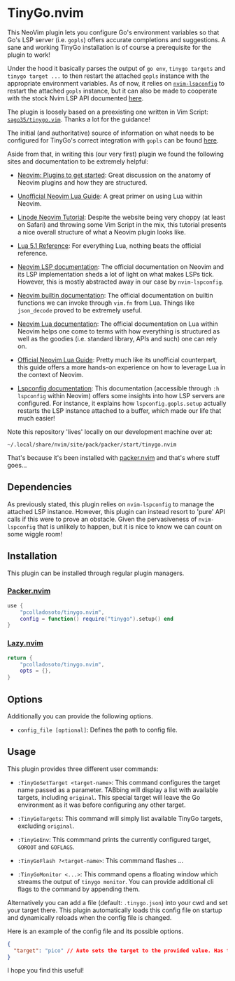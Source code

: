# TinyGo.nvim
This NeoVim plugin lets you configure Go's environment variables so that Go's LSP server
(i.e. `gopls`) offers accurate completions and suggestions. A sane and working TinyGo
installation is of course a prerequisite for the plugin to work!

Under the hood it basically parses the output of `go env`, `tinygo targets` and `tinygo target ...`
to then restart the attached `gopls` instance with the appropriate environment variables. As
of now, it relies on [`nvim-lspconfig`](https://github.com/neovim/nvim-lspconfig) to restart the
attached `gopls` instance, but it can also be made to cooperate with the stock Nvim LSP API
documented [here](https://neovim.io/doc/user/lsp.html).

The plugin is loosely based on a preexisting one written in Vim Script:
[`sago35/tinygo.vim`](https://github.com/sago35/tinygo.vim). Thanks a lot for the guidance!

The initial (and authoritative) source of information on what needs to be configured for TinyGo's
correct integration with `gopls` can be found [here](https://tinygo.org/docs/guides/ide-integration/).

Aside from that, in writing this (our very first) plugin we found the following sites and documentation
to be extremely helpful:

- [Neovim: Plugins to get started](https://vonheikemen.github.io/devlog/tools/neovim-plugins-to-get-started/): Great discussion
  on the anatomy of Neovim plugins and how they are structured.

- [Unofficial Neovim Lua Guide](https://github.com/nanotee/nvim-lua-guide): A great primer on using Lua within Neovim.

- [Linode Neovim Tutorial](https://www.linode.com/docs/guides/write-a-neovim-plugin-with-lua/): Despite the website being
   very choppy (at least on Safari) and throwing some Vim Script in the mix, this tutorial presents a nice overall structure
   of what a Neovim plugin looks like.

- [Lua 5.1 Reference](http://www.lua.org/manual/5.1/manual.html): For everything Lua, nothing beats the official reference.

- [Neovim LSP documentation](https://neovim.io/doc/user/lsp.html): The official documentation on Neovim and its LSP implementation
  sheds a lot of light on what makes LSPs tick. However, this is mostly abstracted away in our case by `nvim-lspconfig`.

- [Neovim builtin documentation](https://neovim.io/doc/user/builtin.html): The official documentation on builtin functions we can
  invoke through `vim.fn` from Lua. Things like `json_decode` proved to be extremely useful.

- [Neovim Lua documentation](https://neovim.io/doc/user/lua.html): The official documentation on Lua within Neovim helps one come
  to terms with how everything is structured as well as the goodies (i.e. standard library, APIs and such) one can rely on.

- [Official Neovim Lua Guide](https://neovim.io/doc/user/lua-guide.html): Pretty much like its unofficial counterpart, this guide
  offers a more hands-on experience on how to leverage Lua in the context of Neovim.

- [Lspconfig documentation](https://raw.githubusercontent.com/neovim/nvim-lspconfig/master/doc/lspconfig.txt): This documentation
  (accessible through `:h lspconfig` within Neovim) offers some insights into how LSP servers are configured. For instance, it
  explains how `lspconfig.gopls.setup` actually restarts the LSP instance attached to a buffer, which made our life that much easier!

Note this repository 'lives' locally on our development machine over at:

    ~/.local/share/nvim/site/pack/packer/start/tinygo.nvim

That's because it's been installed with [packer.nvim](https://github.com/wbthomason/packer.nvim) and that's where stuff goes...

## Dependencies
As previously stated, this plugin relies on `nvim-lspconfig` to manage the attached LSP instance. However, this plugin can instead
resort to 'pure' API calls if this were to prove an obstacle. Given the pervasiveness of `nvim-lspconfig` that is unlikely to happen,
but it is nice to know we can count on some wiggle room!

## Installation
This plugin can be installed through regular plugin managers.

### [Packer.nvim](https://github.com/wbthomason/packer.nvim)
```lua
use {
    "pcolladosoto/tinygo.nvim",
    config = function() require("tinygo").setup() end
}
```

### [Lazy.nvim](https://github.com/folke/lazy.nvim)
```lua
return {
    "pcolladosoto/tinygo.nvim",
    opts = {},
}
```

## Options
Additionally you can provide the following options. 

- `config_file [optional]`: Defines the path to config file.

## Usage
This plugin provides three different user commands:

- `:TinyGoSetTarget <target-name>`: This command configures the target name passed as a parameter. TABbing will
  display a list with available targets, including `original`. This special target will leave the Go
  environment as it was before configuring any other target.

- `:TinyGoTargets`: This command will simply list available TinyGo targets, excluding `original`.

- `:TinyGoEnv`: This commmand prints the currently configured target, `GOROOT` and `GOFLAGS`.

- `:TinyGoFlash ?<target-name>`: This commmand flashes ... 

- `:TinyGoMonitor <...>`: This command opens a floating window which streams the output of `tinygo monitor`.
  You can provide additional cli flags to the command by appending them.

Alternatively you can add a file (default: `.tinygo.json`) into your cwd and set your target there.
This plugin automatically loads this config file on startup and dynamically reloads when the config
file is changed.

Here is an example of the config file and its possible options.

```json
{
  "target": "pico" // Auto sets the target to the provided value. Has to be one of 'tinygo targets' results.
}
```

I hope you find this useful!
